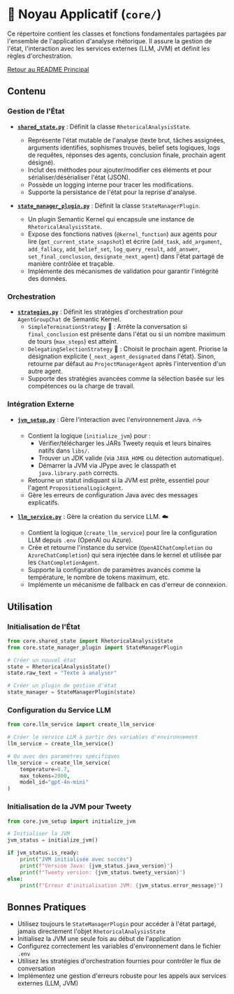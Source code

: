 # 🧱 Noyau Applicatif (`core/`)

Ce répertoire contient les classes et fonctions fondamentales partagées par l'ensemble de l'application d'analyse rhétorique. Il assure la gestion de l'état, l'interaction avec les services externes (LLM, JVM) et définit les règles d'orchestration.

[Retour au README Principal](../README.md)

## Contenu

### Gestion de l'État

* **[`shared_state.py`](./shared_state.py)** : Définit la classe `RhetoricalAnalysisState`.
    * Représente l'état mutable de l'analyse (texte brut, tâches assignées, arguments identifiés, sophismes trouvés, belief sets logiques, logs de requêtes, réponses des agents, conclusion finale, prochain agent désigné).
    * Inclut des méthodes pour ajouter/modifier ces éléments et pour sérialiser/désérialiser l'état (JSON).
    * Possède un logging interne pour tracer les modifications.
    * Supporte la persistance de l'état pour la reprise d'analyse.

* **[`state_manager_plugin.py`](./state_manager_plugin.py)** : Définit la classe `StateManagerPlugin`.
    * Un plugin Semantic Kernel qui encapsule une instance de `RhetoricalAnalysisState`.
    * Expose des fonctions natives (`@kernel_function`) aux agents pour lire (`get_current_state_snapshot`) et écrire (`add_task`, `add_argument`, `add_fallacy`, `add_belief_set`, `log_query_result`, `add_answer`, `set_final_conclusion`, `designate_next_agent`) dans l'état partagé de manière contrôlée et traçable.
    * Implémente des mécanismes de validation pour garantir l'intégrité des données.

### Orchestration

* **[`strategies.py`](./strategies.py)** : Définit les stratégies d'orchestration pour `AgentGroupChat` de Semantic Kernel.
    * `SimpleTerminationStrategy` 🚦 : Arrête la conversation si `final_conclusion` est présente dans l'état ou si un nombre maximum de tours (`max_steps`) est atteint.
    * `DelegatingSelectionStrategy` 🔀 : Choisit le prochain agent. Priorise la désignation explicite (`_next_agent_designated` dans l'état). Sinon, retourne par défaut au `ProjectManagerAgent` après l'intervention d'un autre agent.
    * Supporte des stratégies avancées comme la sélection basée sur les compétences ou la charge de travail.

### Intégration Externe

* **[`jvm_setup.py`](./jvm_setup.py)** : Gère l'interaction avec l'environnement Java. 🔥☕
    * Contient la logique (`initialize_jvm`) pour :
        * Vérifier/télécharger les JARs Tweety requis et leurs binaires natifs dans `libs/`.
        * Trouver un JDK valide (via `JAVA_HOME` ou détection automatique).
        * Démarrer la JVM via JPype avec le classpath et `java.library.path` corrects.
    * Retourne un statut indiquant si la JVM est prête, essentiel pour l'agent `PropositionalLogicAgent`.
    * Gère les erreurs de configuration Java avec des messages explicatifs.

* **[`llm_service.py`](./llm_service.py)** : Gère la création du service LLM. ☁️
    * Contient la logique (`create_llm_service`) pour lire la configuration LLM depuis `.env` (OpenAI ou Azure).
    * Crée et retourne l'instance du service (`OpenAIChatCompletion` ou `AzureChatCompletion`) qui sera injectée dans le kernel et utilisée par les `ChatCompletionAgent`.
    * Supporte la configuration de paramètres avancés comme la température, le nombre de tokens maximum, etc.
    * Implémente un mécanisme de fallback en cas d'erreur de connexion.

## Utilisation

### Initialisation de l'État

```python
from core.shared_state import RhetoricalAnalysisState
from core.state_manager_plugin import StateManagerPlugin

# Créer un nouvel état
state = RhetoricalAnalysisState()
state.raw_text = "Texte à analyser"

# Créer un plugin de gestion d'état
state_manager = StateManagerPlugin(state)
```

### Configuration du Service LLM

```python
from core.llm_service import create_llm_service

# Créer le service LLM à partir des variables d'environnement
llm_service = create_llm_service()

# Ou avec des paramètres spécifiques
llm_service = create_llm_service(
    temperature=0.7,
    max_tokens=2000,
    model_id="gpt-4o-mini"
)
```

### Initialisation de la JVM pour Tweety

```python
from core.jvm_setup import initialize_jvm

# Initialiser la JVM
jvm_status = initialize_jvm()

if jvm_status.is_ready:
    print("JVM initialisée avec succès")
    print(f"Version Java: {jvm_status.java_version}")
    print(f"Tweety version: {jvm_status.tweety_version}")
else:
    print(f"Erreur d'initialisation JVM: {jvm_status.error_message}")
```

## Bonnes Pratiques

- Utilisez toujours le `StateManagerPlugin` pour accéder à l'état partagé, jamais directement l'objet `RhetoricalAnalysisState`
- Initialisez la JVM une seule fois au début de l'application
- Configurez correctement les variables d'environnement dans le fichier `.env`
- Utilisez les stratégies d'orchestration fournies pour contrôler le flux de conversation
- Implémentez une gestion d'erreurs robuste pour les appels aux services externes (LLM, JVM)